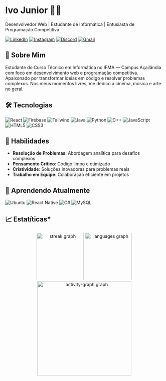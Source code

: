 # Ivo Junior 👨‍💻

Desenvolvedor Web | Estudante de Informática | Entusiasta de Programação Competitiva

[![LinkedIn](https://img.shields.io/badge/LinkedIn-0077B5?style=for-the-badge&logo=linkedin&logoColor=white)](https://www.linkedin.com/in/ivo-junior-a934a8312/)
[![Instagram](https://img.shields.io/badge/Instagram-E4405F?style=for-the-badge&logo=instagram&logoColor=white)](https://www.instagram.com/ivo_jr.s/)
[![Discord](https://img.shields.io/badge/Discord-5865F2?style=for-the-badge&logo=discord&logoColor=white)](https://discordapp.com/users/656164509286924341)
[![Gmail](https://img.shields.io/badge/Gmail-D14836?style=for-the-badge&logo=gmail&logoColor=white)](mailto:ivodossantossoaresjunior@gmail.com)

## 🚀 Sobre Mim

Estudante do Curso Técnico em Informática no IFMA — Campus Açailândia com foco em desenvolvimento web e programação competitiva. Apaixonado por transformar ideias em código e resolver problemas complexos. Nos meus momentos livres, me dedico a cinema, música e arte no geral.

## 🛠 Tecnologias


![React](https://img.shields.io/badge/React-20232A?style=for-the-badge&logo=react&logoColor=61DAFB)
![Firebase](https://img.shields.io/badge/Firebase-FFCA28?style=for-the-badge&logo=firebase&logoColor=black)
![Tailwind](https://img.shields.io/badge/Tailwind_CSS-38B2AC?style=for-the-badge&logo=tailwind-css&logoColor=white)
![Java](https://img.shields.io/badge/Java-ED8B00?style=for-the-badge&logo=openjdk&logoColor=white)
![Python](https://img.shields.io/badge/Python-3776AB?style=for-the-badge&logo=python&logoColor=white)
![C++](https://img.shields.io/badge/C%2B%2B-00599C?style=for-the-badge&logo=c%2B%2B&logoColor=white)
![JavaScript](https://img.shields.io/badge/JavaScript-F7DF1E?style=for-the-badge&logo=javascript&logoColor=black)
![HTML5](https://img.shields.io/badge/HTML5-E34F26?style=for-the-badge&logo=html5&logoColor=white)
![CSS3](https://img.shields.io/badge/CSS3-1572B6?style=for-the-badge&logo=css3&logoColor=white)

## 🧠 Habilidades

- **Resolução de Problemas**: Abordagem analítica para desafios complexos
- **Pensamento Crítico**: Código limpo e otimizado
- **Criatividade**: Soluções inovadoras para problemas reais
- **Trabalho em Equipe**: Colaboração eficiente em projetos 

## 🌱 Aprendendo Atualmente

![Ubuntu](https://img.shields.io/badge/Ubuntu-E95420?style=for-the-badge&logo=ubuntu&logoColor=white)
![React Native](https://img.shields.io/badge/react_native-%2320232a.svg?style=for-the-badge&logo=react&logoColor=%2361DAFB)
![C#](https://img.shields.io/badge/c%23-%23239120.svg?style=for-the-badge&logo=csharp&logoColor=white)
![MySQL](https://img.shields.io/badge/mysql-4479A1.svg?style=for-the-badge&logo=mysql&logoColor=white)

###

<h2 align="left">📈 Estatíticas*</h2>

###

<div align="center">
  <img src="https://streak-stats.demolab.com?user=ivojunior0&locale=pt-br&mode=daily&theme=nord&hide_border=false&border_radius=5&date_format=j/n%5B/Y%5D&order=3" height="150" alt="streak graph"  />
  <img src="https://github-readme-stats.vercel.app/api/top-langs?username=IvoJunior0&locale=pt-br&hide_title=false&layout=compact&card_width=320&langs_count=5&theme=nord&hide_border=false&order=2" height="150" alt="languages graph"  />
  <img src="https://github-readme-activity-graph.vercel.app/graph?username=ivojunior0&radius=16&theme=nord&area=true&order=5&custom_title=Gr%C3%A1fico%20de%20commits%20mensais" height="300" alt="activity-graph graph"  />
</div>

###
